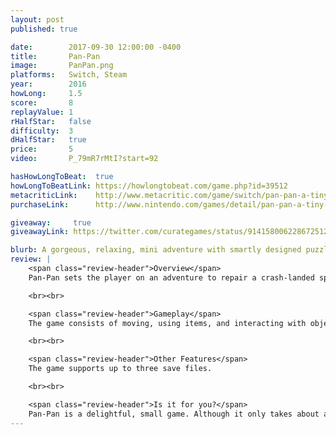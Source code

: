 ```yaml
---
layout: post
published: true

date:        2017-09-30 12:00:00 -0400
title:       Pan-Pan
image:       PanPan.png
platforms:   Switch, Steam
year:        2016
howLong:     1.5
score:       8
replayValue: 1
rHalfStar:   false
difficulty:  3
dHalfStar:   true
price:       5
video:       P_79mR7rMtI?start=92

hasHowLongToBeat:  true
howLongToBeatLink: https://howlongtobeat.com/game.php?id=39512
metacriticLink:    http://www.metacritic.com/game/switch/pan-pan-a-tiny-big-adventure
purchaseLink:      http://www.nintendo.com/games/detail/pan-pan-a-tiny-big-adventure-switch

giveaway:     true
giveawayLink: https://twitter.com/curategames/status/914158006228672512

blurb: A gorgeous, relaxing, mini adventure with smartly designed puzzles.
review: |
    <span class="review-header">Overview</span>
    Pan-Pan sets the player on an adventure to repair a crash-landed spacecraft. The player must solve environmental puzzles in order to find parts to repair the ship. These puzzles involve playing around with what's in the environment, moving items to different locations, and performing proper sequences of actions. As the player progresses through the game and solves puzzles, more areas become open and abilities are bestowed upon the character. These abilities lead to deeper, longer, and more difficult puzzles, all taking place on a gorgeous, minimalistic planet. Accompanying the beautiful art-style, the sound effects of the game are adorable and fit perfectly with the unique-looking characters and brightly colored world.

    <br><br>

    <span class="review-header">Gameplay</span>
    The game consists of moving, using items, and interacting with objects. These simple controls will make you work out complex puzzles as you scour the world for parts to fix your ship. There are various areas within Pan-Pan, with each one designated by a specific color-scheme. Puzzles are usually self-contained within these areas, and as you solve them, more areas will open up. Some puzzles require specific items while others will have you carefully inspect your surroundings for what's available. Progressing through the game will award you with a couple of new abilities and make seemingly impossible puzzles, possible.

    <br><br>

    <span class="review-header">Other Features</span>
    The game supports up to three save files.

    <br><br>

    <span class="review-header">Is it for you?</span>
    Pan-Pan is a delightful, small game. Although it only takes about an hour and a half to complete, every aspect of the world is carefully crafted and well-thought out, leading to satisfying puzzles and smooth gameplay. The game has no repetition, and each puzzle is unique and requires an entirely new solution. There will most likely be times where you are stuck, but if you inspect your surroundings and think it through, solutions will always make sense. The beautiful art-style and cute sound effects will put a smile on your face throughout your adventure, and you'll want to explore every single nook and cranny of the planet. If you are a fan of puzzle-adventure games, especially short and cute ones, then go and buy Pan-Pan.
---
```

